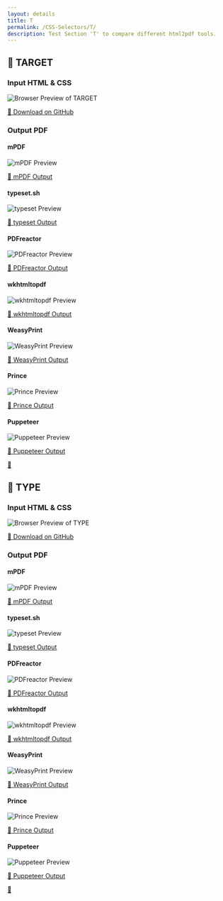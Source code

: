 ```yaml
---
layout: details
title: T
permalink: /CSS-Selectors/T/
description: Test Section 'T' to compare different html2pdf tools.
---
```




## 🔬 TARGET

### Input HTML & CSS

<div class="browser-mockup with-url">
    <div>
        <img src="/{{ page.path }}/../browser_screenshot__html_CSS_Selectors_T_target.html.pdf.png" alt="Browser Preview of TARGET" />
    </div>
</div>
<p>
    <a href="https://raw.githubusercontent.com/azettl/compare.html2pdf.tools/master//html/CSS%20Selectors/T/target.html" target="_blank" rel="noopener">📄 Download on GitHub</a>
</p>

### Output PDF

<div class="details-boxes">
    <div>
        <h4>mPDF</h4>
        <img src="/{{ page.path }}/../mpdf__html_CSS_Selectors_T_target.html.png" alt="mPDF Preview" />
        <p>
            <a href="/{{ page.path }}/../mpdf__html_CSS_Selectors_T_target.html.pdf" target="_blank">📕 mPDF Output</a>
        </p>
    </div>
    <div>
        <h4>typeset.sh</h4>
        <img src="/{{ page.path }}/../typeset__html_CSS_Selectors_T_target.html.png" alt="typeset Preview" />
        <p>
            <a href="/{{ page.path }}/../typeset__html_CSS_Selectors_T_target.html.pdf" target="_blank">📕 typeset Output</a>
        </p>
    </div>
    <div>
        <h4>PDFreactor</h4>
        <img src="/{{ page.path }}/../pdfreactor__html_CSS_Selectors_T_target.html.png" alt="PDFreactor Preview" />
        <p>
            <a href="/{{ page.path }}/../pdfreactor__html_CSS_Selectors_T_target.html.pdf" target="_blank">📕 PDFreactor Output</a>
        </p>
    </div>
    <div>
        <h4>wkhtmltopdf</h4>
        <img src="/{{ page.path }}/../wkhtmltopdf__html_CSS_Selectors_T_target.html.png" alt="wkhtmltopdf Preview" />
        <p>
            <a href="/{{ page.path }}/../wkhtmltopdf__html_CSS_Selectors_T_target.html.pdf" target="_blank">📕 wkhtmltopdf Output</a>
        </p>
    </div>
    <div>
        <h4>WeasyPrint</h4>
        <img src="/{{ page.path }}/../weasyprint__html_CSS_Selectors_T_target.html.png" alt="WeasyPrint Preview" />
        <p>
            <a href="/{{ page.path }}/../weasyprint__html_CSS_Selectors_T_target.html.pdf" target="_blank">📕 WeasyPrint Output</a>
        </p>
    </div>
    <div>
        <h4>Prince</h4>
        <img src="/{{ page.path }}/../princexml__html_CSS_Selectors_T_target.html.png" alt="Prince Preview" />
        <p>
            <a href="/{{ page.path }}/../princexml__html_CSS_Selectors_T_target.html.pdf" target="_blank">📕 Prince Output</a>
        </p>
    </div>
    <div>
        <h4>Puppeteer</h4>
        <img src="/{{ page.path }}/../puppeteer__html_CSS_Selectors_T_target.html.png" alt="Puppeteer Preview" />
        <p>
            <a href="/{{ page.path }}/../puppeteer__html_CSS_Selectors_T_target.html.pdf" target="_blank">📕 Puppeteer Output</a>
        </p>
    </div>
</div>

<a href="#top" class="rocket-outer">
    <span class="rocket">🚀</span>
</a>

## 🔬 TYPE

### Input HTML & CSS

<div class="browser-mockup with-url">
    <div>
        <img src="/{{ page.path }}/../browser_screenshot__html_CSS_Selectors_T_type.html.pdf.png" alt="Browser Preview of TYPE" />
    </div>
</div>
<p>
    <a href="https://raw.githubusercontent.com/azettl/compare.html2pdf.tools/master//html/CSS%20Selectors/T/type.html" target="_blank" rel="noopener">📄 Download on GitHub</a>
</p>

### Output PDF

<div class="details-boxes">
    <div>
        <h4>mPDF</h4>
        <img src="/{{ page.path }}/../mpdf__html_CSS_Selectors_T_type.html.png" alt="mPDF Preview" />
        <p>
            <a href="/{{ page.path }}/../mpdf__html_CSS_Selectors_T_type.html.pdf" target="_blank">📕 mPDF Output</a>
        </p>
    </div>
    <div>
        <h4>typeset.sh</h4>
        <img src="/{{ page.path }}/../typeset__html_CSS_Selectors_T_type.html.png" alt="typeset Preview" />
        <p>
            <a href="/{{ page.path }}/../typeset__html_CSS_Selectors_T_type.html.pdf" target="_blank">📕 typeset Output</a>
        </p>
    </div>
    <div>
        <h4>PDFreactor</h4>
        <img src="/{{ page.path }}/../pdfreactor__html_CSS_Selectors_T_type.html.png" alt="PDFreactor Preview" />
        <p>
            <a href="/{{ page.path }}/../pdfreactor__html_CSS_Selectors_T_type.html.pdf" target="_blank">📕 PDFreactor Output</a>
        </p>
    </div>
    <div>
        <h4>wkhtmltopdf</h4>
        <img src="/{{ page.path }}/../wkhtmltopdf__html_CSS_Selectors_T_type.html.png" alt="wkhtmltopdf Preview" />
        <p>
            <a href="/{{ page.path }}/../wkhtmltopdf__html_CSS_Selectors_T_type.html.pdf" target="_blank">📕 wkhtmltopdf Output</a>
        </p>
    </div>
    <div>
        <h4>WeasyPrint</h4>
        <img src="/{{ page.path }}/../weasyprint__html_CSS_Selectors_T_type.html.png" alt="WeasyPrint Preview" />
        <p>
            <a href="/{{ page.path }}/../weasyprint__html_CSS_Selectors_T_type.html.pdf" target="_blank">📕 WeasyPrint Output</a>
        </p>
    </div>
    <div>
        <h4>Prince</h4>
        <img src="/{{ page.path }}/../princexml__html_CSS_Selectors_T_type.html.png" alt="Prince Preview" />
        <p>
            <a href="/{{ page.path }}/../princexml__html_CSS_Selectors_T_type.html.pdf" target="_blank">📕 Prince Output</a>
        </p>
    </div>
    <div>
        <h4>Puppeteer</h4>
        <img src="/{{ page.path }}/../puppeteer__html_CSS_Selectors_T_type.html.png" alt="Puppeteer Preview" />
        <p>
            <a href="/{{ page.path }}/../puppeteer__html_CSS_Selectors_T_type.html.pdf" target="_blank">📕 Puppeteer Output</a>
        </p>
    </div>
</div>

<a href="#top" class="rocket-outer">
    <span class="rocket">🚀</span>
</a>


